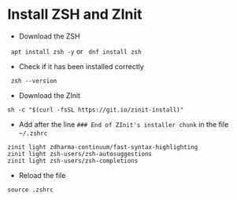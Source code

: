 # Install ZSH and ZInit

- Download the ZSH
 
 ` apt install zsh -y` or ` dnf install zsh`

- Check if it has been installed correctly

` zsh --version`

- Download the ZInit

`sh -c "$(curl -fsSL https://git.io/zinit-install)"`

- Add after the line `### End of ZInit's installer chunk` in the file `~/.zshrc`

```
zinit light zdharma-continuum/fast-syntax-highlighting 
zinit light zsh-users/zsh-autosuggestions 
zinit light zsh-users/zsh-completions
```

- Reload the file

` source .zshrc `
